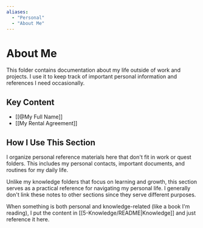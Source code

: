 ```yaml
---
aliases: 
  - "Personal"
  - "About Me"
---
```


# About Me

This folder contains documentation about my life outside of work and projects. I use it to keep track of important personal information and references I need occasionally.

## Key Content

- [[@My Full Name]]
- [[My Rental Agreement]]

## How I Use This Section

I organize personal reference materials here that don't fit in work or quest folders. This includes my personal contacts, important documents, and routines for my daily life.

Unlike my knowledge folders that focus on learning and growth, this section serves as a practical reference for navigating my personal life. I generally don't link these notes to other sections since they serve different purposes.

When something is both personal and knowledge-related (like a book I'm reading), I put the content in [[5-Knowledge/README|Knowledge]] and just reference it here.

